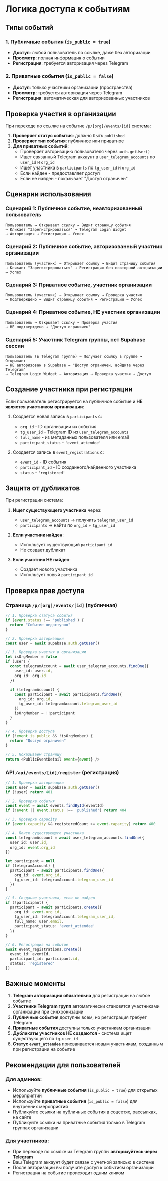# Логика доступа к событиям

## Типы событий

### 1. Публичные события (`is_public = true`)
- **Доступ**: любой пользователь по ссылке, даже без авторизации
- **Просмотр**: полная информация о событии
- **Регистрация**: требуется авторизация через Telegram

### 2. Приватные события (`is_public = false`)
- **Доступ**: только участники организации (пространства)
- **Просмотр**: требуется авторизация через Telegram
- **Регистрация**: автоматическая для авторизованных участников

## Проверка участия в организации

При переходе по ссылке на событие `/p/[org]/events/[id]` система:

1. **Проверяет статус события**: должно быть `published`
2. **Проверяет тип события**: публичное или приватное
3. **Для приватных событий**:
   - Проверяет авторизацию пользователя через `auth.getUser()`
   - Ищет связанный Telegram аккаунт в `user_telegram_accounts` по `user_id` и `org_id`
   - Ищет участника в `participants` по `tg_user_id` и `org_id`
   - Если найден - предоставляет доступ
   - Если не найден - показывает "Доступ ограничен"

## Сценарии использования

### Сценарий 1: Публичное событие, неавторизованный пользователь
```
Пользователь → Открывает ссылку → Видит страницу события
→ Кликает "Зарегистрироваться" → Telegram Login Widget
→ Авторизация → Регистрация → Успех
```

### Сценарий 2: Публичное событие, авторизованный участник организации
```
Пользователь (участник) → Открывает ссылку → Видит страницу события
→ Кликает "Зарегистрироваться" → Регистрация без повторной авторизации → Успех
```

### Сценарий 3: Приватное событие, участник организации
```
Пользователь (участник) → Открывает ссылку → Проверка участия
→ Подтверждено → Видит страницу события → Регистрация → Успех
```

### Сценарий 4: Приватное событие, НЕ участник организации
```
Пользователь → Открывает ссылку → Проверка участия
→ НЕ подтверждено → "Доступ ограничен"
```

### Сценарий 5: Участник Telegram группы, нет Supabase сессии
```
Пользователь (в Telegram группе) → Получает ссылку в группе → Открывает
→ НЕ авторизован в Supabase → "Доступ ограничен, войдите через Telegram"
→ Telegram Login Widget → Авторизация → Проверка участия → Доступ
```

## Создание участника при регистрации

Если пользователь регистрируется на публичное событие и **НЕ является участником организации**:

1. Создается новая запись в `participants` с:
   - `org_id` - ID организации из события
   - `tg_user_id` - Telegram ID из `user_telegram_accounts`
   - `full_name` - из метаданных пользователя или email
   - `participant_status` - `'event_attendee'`

2. Создается запись в `event_registrations` с:
   - `event_id` - ID события
   - `participant_id` - ID созданного/найденного участника
   - `status` - `'registered'`

## Защита от дубликатов

При регистрации система:

1. **Ищет существующего участника** через:
   - `user_telegram_accounts` → получить `telegram_user_id`
   - `participants` → найти по `org_id` + `tg_user_id`

2. **Если участник найден**:
   - Использует существующий `participant_id`
   - Не создает дубликат

3. **Если участник НЕ найден**:
   - Создает нового участника
   - Использует новый `participant_id`

## Проверка прав доступа

### Страница `/p/[org]/events/[id]` (публичная)
```typescript
// 1. Проверка статуса события
if (event.status !== 'published') {
  return "Событие недоступно"
}

// 2. Проверка авторизации
const user = await supabase.auth.getUser()

// 3. Проверка участия в организации
let isOrgMember = false
if (user) {
  const telegramAccount = await user_telegram_accounts.findOne({
    user_id: user.id,
    org_id: org.id
  })
  
  if (telegramAccount) {
    const participant = await participants.findOne({
      org_id: org.id,
      tg_user_id: telegramAccount.telegram_user_id
    })
    isOrgMember = !!participant
  }
}

// 4. Проверка доступа
if (!event.is_public && !isOrgMember) {
  return "Доступ ограничен"
}

// 5. Показываем страницу
return <PublicEventDetail event={event} />
```

### API `/api/events/[id]/register` (регистрация)
```typescript
// 1. Проверка авторизации
const user = await supabase.auth.getUser()
if (!user) return 401

// 2. Проверка события
const event = await events.findById(eventId)
if (!event || event.status !== 'published') return 404

// 3. Проверка capacity
if (event.capacity && registeredCount >= event.capacity) return 400

// 4. Поиск существующего участника
const telegramAccount = await user_telegram_accounts.findOne({
  user_id: user.id,
  org_id: event.org_id
})

let participant = null
if (telegramAccount) {
  participant = await participants.findOne({
    org_id: event.org_id,
    tg_user_id: telegramAccount.telegram_user_id
  })
}

// 5. Создание участника, если не найден
if (!participant) {
  participant = await participants.create({
    org_id: event.org_id,
    tg_user_id: telegramAccount.telegram_user_id,
    full_name: user.email,
    participant_status: 'event_attendee'
  })
}

// 6. Регистрация на событие
await event_registrations.create({
  event_id: eventId,
  participant_id: participant.id,
  status: 'registered'
})
```

## Важные моменты

1. **Telegram авторизация обязательна** для регистрации на любое событие
2. **Участники Telegram групп** автоматически становятся участниками организации при синхронизации
3. **Публичные события** доступны всем, но регистрация требует Telegram
4. **Приватные события** доступны только участникам организации
5. **Дубликаты участников НЕ создаются** - система ищет существующего по `tg_user_id`
6. **Статус `event_attendee`** присваивается новым участникам, созданным при регистрации на событие

## Рекомендации для пользователей

### Для админов:
- Используйте **публичные события** (`is_public = true`) для открытых мероприятий
- Используйте **приватные события** (`is_public = false`) для внутренних мероприятий
- Публикуйте ссылки на публичные события в соцсетях, рассылках, на сайте
- Публикуйте ссылки на приватные события только в Telegram группах организации

### Для участников:
- При переходе по ссылке из Telegram группы **авторизуйтесь через Telegram**
- Ваш Telegram аккаунт будет связан с учетной записью в системе
- После авторизации вы получите доступ к событиям организации
- Регистрация на событие происходит одним кликом


